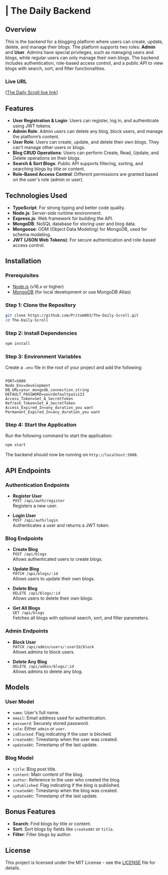 

# | The Daily Backend

## Overview

This is the backend for a blogging platform where users can create, update, delete, and manage their blogs. The platform supports two roles: **Admin** and **User**. Admins have special privileges, such as managing users and blogs, while regular users can only manage their own blogs. The backend includes authentication, role-based access control, and a public API to view blogs with search, sort, and filter functionalities.

### Live URL
[[The Daily Scroll live link](https://the-daily-scroll.vercel.app/)]

## Features

- **User Registration & Login**: Users can register, log in, and authenticate using JWT tokens.
- **Admin Role**: Admin users can delete any blog, block users, and manage the platform’s content.
- **User Role**: Users can create, update, and delete their own blogs. They can’t manage other users or blogs.
- **Blog CRUD Operations**: Users can perform Create, Read, Update, and Delete operations on their blogs.
- **Search & Sort Blogs**: Public API supports filtering, sorting, and searching blogs by title or content.
- **Role-Based Access Control**: Different permissions are granted based on the user's role (admin or user).

## Technologies Used

- **TypeScript**: For strong typing and better code quality.
- **Node.js**: Server-side runtime environment.
- **Express.js**: Web framework for building the API.
- **MongoDB**: NoSQL database for storing user and blog data.
- **Mongoose**: ODM (Object Data Modeling) for MongoDB, used for schema modeling.
- **JWT (JSON Web Tokens)**: For secure authentication and role-based access control.

## Installation

### Prerequisites
- [Node.js](https://nodejs.org/en/) (v16.x or higher)
- [MongoDB](https://www.mongodb.com) (for local development or use MongoDB Atlas)

### Step 1: Clone the Repository

```bash
git clone https://github.com/Pritom003/The-Daily-Scroll.git
cd The-Daily-Scroll
```

### Step 2: Install Dependencies

```bash
npm install
```

### Step 3: Environment Variables

Create a `.env` file in the root of your project and add the following:

```

PORT=5000
Node_Env=development
DB_URL=your_mongodb_connection_string
DEFAULT_PASSWORD=yourdefaultpass123
Access_Token=Set_A_SecretToken
Refresh_Token=Set_A_SecretToken
Access_Expired_In=any_duration_you want
Permanent_Expired_In=any_duration_you want
```

### Step 4: Start the Application

Run the following command to start the application:

```bash
npm start
```

The backend should now be running on `http://localhost:5000`.

## API Endpoints

### Authentication Endpoints

- **Register User**  
  `POST /api/auth/register`  
  Registers a new user.

- **Login User**  
  `POST /api/auth/login`  
  Authenticates a user and returns a JWT token.

### Blog Endpoints

- **Create Blog**  
  `POST /api/blogs`  
  Allows authenticated users to create blogs.

- **Update Blog**  
  `PATCH /api/blogs/:id`  
  Allows users to update their own blogs.

- **Delete Blog**  
  `DELETE /api/blogs/:id`  
  Allows users to delete their own blogs.

- **Get All Blogs**  
  `GET /api/blogs`  
  Fetches all blogs with optional search, sort, and filter parameters.

### Admin Endpoints

- **Block User**  
  `PATCH /api/admin/users/:userId/block`  
  Allows admins to block users.

- **Delete Any Blog**  
  `DELETE /api/admin/blogs/:id`  
  Allows admins to delete any blog.



## Models

### User Model

- `name`: User's full name.
- `email`: Email address used for authentication.
- `password`: Securely stored password.
- `role`: Either `admin` or `user`.
- `isBlocked`: Flag indicating if the user is blocked.
- `createdAt`: Timestamp when the user was created.
- `updatedAt`: Timestamp of the last update.

### Blog Model

- `title`: Blog post title.
- `content`: Main content of the blog.
- `author`: Reference to the user who created the blog.
- `isPublished`: Flag indicating if the blog is published.
- `createdAt`: Timestamp when the blog was created.
- `updatedAt`: Timestamp of the last update.

## Bonus Features

- **Search**: Find blogs by title or content.
- **Sort**: Sort blogs by fields like `createdAt` or `title`.
- **Filter**: Filter blogs by author.

## License

This project is licensed under the MIT License - see the [LICENSE](LICENSE) file for details.

